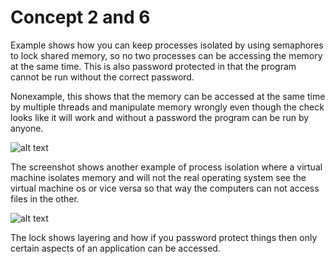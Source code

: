 # Concept 2 and 6

Example shows how you can keep processes isolated by using semaphores to lock shared memory, so no two processes can be accessing the memory at the same time. This is also password protected in that the program cannot be run without the correct password.

Nonexample, this shows that the memory can be accessed at the same time by multiple threads and manipulate memory wrongly even though the check looks like it will work and without a password the program can be run by anyone.

![alt text](https://github.com/UW-COSC-4010-5010-CYBER-FA-2017/foundational-concepts-in-cybersecurity-joshsloan/blob/master/Concepts%202-6/processIso.png)

The screenshot shows another example of process isolation where a virtual machine isolates memory and will not the real operating system see the virtual machine os or vice versa so that way the computers can not access files in the other.

![alt text](https://github.com/UW-COSC-4010-5010-CYBER-FA-2017/foundational-concepts-in-cybersecurity-joshsloan/blob/master/Concepts%202-6/password.jpg)

The lock shows layering and how if you password protect things then only certain aspects of an application can be accessed.
